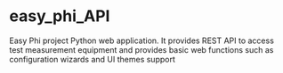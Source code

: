 # easy_phi_API

Easy Phi project Python web application. It provides REST API to access test 
measurement equipment and provides basic web functions such as configuration 
wizards and UI themes support
